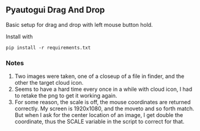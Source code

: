 ## Pyautogui Drag And Drop

Basic setup for drag and drop with left mouse button hold.

Install with
```
pip install -r requirements.txt
```

### Notes
1.  Two images were taken, one of a closeup of a file in finder, and the other the target cloud icon.
2.  Seems to have a hard time every once in a while with cloud icon, I had to retake the png to get it working again.
3.  For some reason, the scale is off, the mouse coordinates are returned correctly.  My screen is 1920x1080, and the moveto and so forth match.  But when I ask for the center location of an image, I get double the coordinate, thus the SCALE variable in the script to correct for that.


